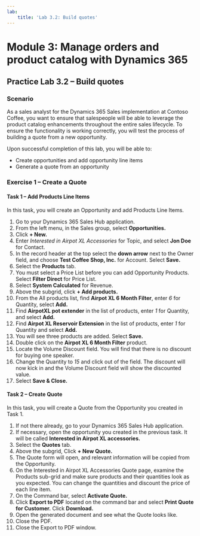 ```yaml
---
lab:
    title: 'Lab 3.2: Build quotes'
---
```


# Module 3: Manage orders and product catalog with Dynamics 365

## Practice Lab 3.2 – Build quotes

### Scenario
As a sales analyst for the Dynamics 365 Sales implementation at Contoso Coffee, you want to ensure that salespeople will be able to leverage the product catalog enhancements throughout the entire sales lifecycle. To ensure the functionality is working correctly, you will test the process of building a quote from a new opportunity.

Upon successful completion of this lab, you will be able to:
- Create opportunities and add opportunity line items
- Generate a quote from an opportunity

### Exercise 1 – Create a Quote

#### Task 1 – Add Products Line Items
In this task, you will create an Opportunity and add Products Line Items.
1. Go to your Dynamics 365 Sales Hub application.
2. From the left menu, in the Sales group, select **Opportunities.**
3. Click **+ New.**
4. Enter *Interested in Airpot XL Accessories* for Topic, and select **Jon Doe** for Contact.
5. In the record header at the top select the **down arrow** next to the Owner field, and choose **Test Coffee Shop, Inc.** for Account. Select **Save.**
6. Select the **Products** tab.
7. You must select a Price List before you can add Opportunity Products. Select **Filter Direct** for Price List.
8. Select **System Calculated** for Revenue.
9. Above the subgrid, click **+ Add products.**
10. From the All products list, find **Airpot XL 6 Month Filter**, enter *6* for Quantity, select **Add.**
11. Find **AirpotXL pot extender** in the list of products, enter *1* for Quantity, and select **Add.**
12. Find **Airpot XL Reservoir Extension** in the list of products, enter *1* for Quantity and select **Add.**
13. You will see three products are added. Select **Save.**
14. Double click on the **Airpot XL 6 Month Filter** product.
15. Locate the Volume Discount field. You will find that there is no discount for buying one speaker.
16. Change the Quantity to *15* and click out of the field. The discount will now kick in and the Volume Discount field will show the discounted value.
17. Select **Save & Close.**

#### Task 2 – Create Quote
In this task, you will create a Quote from the Opportunity you created in Task 1.
1. If not there already, go to your Dynamics 365 Sales Hub application.
2. If necessary, open the opportunity you created in the previous task. It will be called **Interested in Airpot XL accessories.**
3. Select the **Quotes** tab.
4. Above the subgrid, Click **+ New Quote.**
5. The Quote form will open, and relevant information will be copied from the Opportunity.
6. On the Interested in Airpot XL Accessories Quote page, examine the Products sub-grid and make sure products and their quantities look as you expected. You can change the quantities and discount the price of each line item.
7. On the Command bar, select **Activate Quote.**
8. Click **Export to PDF** located on the command bar and select **Print Quote for Customer.** Click **Download.**
9. Open the generated document and see what the Quote looks like.
10. Close the PDF.
11. Close the Export to PDF window.

